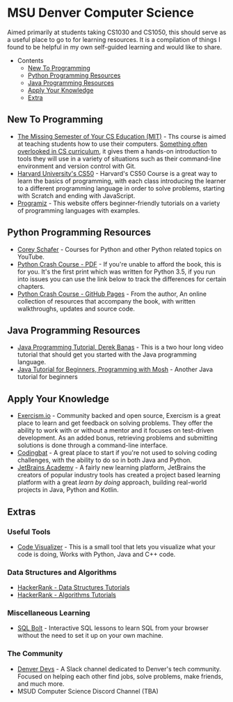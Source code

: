 # MSU Denver Computer Science

Aimed primarily at students taking CS1030 and CS1050, this should serve as a useful place to go to for learning resources. It is a compilation of things I found to be helpful in my own self-guided learning and would like to share.

- Contents
  - [New To Programming](#new-to-programming)
  - [Python Programming Resources](#python-programming-resources)
  - [Java Programming Resources](#java-programming-resources)
  - [Apply Your Knowledge](#apply-your-knowledge)
  - [Extra](#extras)


## New To Programming

- [The Missing Semester of Your CS Education (MIT)](https://missing.csail.mit.edu/) - Ths course is aimed at teaching students how to use their computers. [Something often overlooked in CS curriculum](https://missing.csail.mit.edu/about/), it gives them a hands-on introduction to tools they will use in a variety of situations such as their command-line environment and version control with Git.
- [Harvard University's CS50](https://www.youtube.com/playlist?list=PLhQjrBD2T381L3iZyDTxRwOBuUt6m1FnW) - Harvard's CS50 Course is a great way to learn the basics of programming, with each class introducing the learner to a different programming language in order to solve problems, starting with Scratch and ending with JavaScript.
- [Programiz](https://www.programiz.com/) - This website offers beginner-friendly tutorials on a variety of programming languages with examples.

## Python Programming Resources

- [Corey Schafer](https://www.youtube.com/user/schafer5/featured) - Courses for Python and other Python related topics on YouTube.
- [Python Crash Course - PDF](https://github.com/MrAlex6204/Books/blob/master/python-crash-course.pdf) - If you're unable to afford the book, this is for you. It's the first print which was written for Python 3.5, if you run into issues you can use the link below to track the differences for certain chapters.
- [Python Crash Course - GitHub Pages](https://github.com/ehmatthes/pcc_2e) - From the author, An online collection of resources that accompany the book, with written walkthroughs, updates and source code.

## Java Programming Resources

- [Java Programming Tutorial, Derek Banas](https://www.youtube.com/watch?v=n-xAqcBCws4) - This is a two hour long video tutorial that should get you started with the Java programming language.
- [Java Tutorial for Beginners, Programming with Mosh](https://www.youtube.com/watch?v=eIrMbAQSU34) - Another Java tutorial for beginners

## Apply Your Knowledge

- [Exercism.io](https://exercism.io/) - Community backed and open source, Exercism is a great place to learn and get feedback on solving problems. They offer the ability to work with or without a mentor and it focuses on test-driven development. As an added bonus, retrieving problems and submitting solutions is done through a command-line interface.
- [Codingbat](https://codingbat.com/) - A great place to start if you're not used to solving coding challenges, with the ability to do so in both Java and Python.
- [JetBrains Academy](https://hi.hyperskill.org/) - A fairly new learning platform, JetBrains the creators of popular industry tools has created a project based learning platform with a great *learn by doing* approach, building real-world projects in Java, Python and Kotlin.

## Extras

### Useful Tools

- [Code Visualizer](http://www.pythontutor.com/visualize.html#mode=edit) - This is a small tool that lets you visualize what your code is doing, Works with Python, Java and C++ code.

### Data Structures and Algorithms

- [HackerRank - Data Structures Tutorials](https://www.youtube.com/playlist?list=PLI1t_8YX-Apv-UiRlnZwqqrRT8D1RhriX)
- [HackerRank - Algorithms Tutorials](https://www.youtube.com/playlist?list=PLI1t_8YX-ApvMthLj56t1Rf-Buio5Y8KL)

### Miscellaneous Learning

- [SQL Bolt](https://sqlbolt.com/) - Interactive SQL lessons to learn SQL from your browser without the need to set it up on your own machine.

### The Community

- [Denver Devs](https://www.denverdevs.org/) - A Slack channel dedicated to Denver's tech community. Focused on helping each other find jobs, solve problems, make friends, and much more.
- MSUD Computer Science Discord Channel (TBA)
